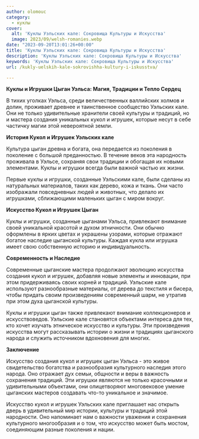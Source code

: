 ```yaml
---
author: olomouc
category:
  - куклы
cover:
  alt: 'Куклы Уэльских кале: Сокровища Культуры и Искусства'
  image: 2023/09/welsh-romanies.webp
date: "2023-09-20T13:01:26+00:00"
title: 'Куклы Уэльских кале: Сокровища Культуры и Искусства'
description: 'Куклы Уэльских кале: Сокровища Культуры и Искусства'
keywords: 'Куклы Уэльских кале: Сокровища Культуры и Искусства'
url: /kukly-uelskih-kale-sokrovishha-kultury-i-iskusstva/

---
```

**Куклы и Игрушки Цыган Уэльса: Магия, Традиции и Тепло Сердец**

В тихих уголках Уэльса, среди величественных валлийских холмов и долин, проживает древнее и таинственное сообщество Уэльских кале. Они не только удивительные хранители своей культуры и традиций, но и мастера создания уникальных кукол и игрушек, которые несут в себе частичку магии этой невероятной земли.

**История Кукол и Игрушек Уэльских кале**

Культура цыган древна и богата, она передается из поколения в поколение с большой преданностью. В течение веков эта народность проживала в Уэльсе, сохраняя свои традиции и обогащая их новыми элементами. Куклы и игрушки всегда были важной частью их жизни.

Первые куклы и игрушки, созданные Уэльскими кале, были сделаны из натуральных материалов, таких как дерево, кожа и ткань. Они часто изображали повседневных людей и животных, что делало их игрушками, сближающими маленьких цыган с миром вокруг.

**Искусство Кукол и Игрушек Цыган**

Куклы и игрушки, созданные цыганами Уэльса, привлекают внимание своей уникальной красотой и духом этничности. Они обычно оформлены в ярких цветах и украшены узорами, которые отражают богатое наследие цыганской культуры. Каждая кукла или игрушка имеет свою собственную историю и индивидуальность.

**Современность и Наследие**

Современные цыганские мастера продолжают эволюцию искусства создания кукол и игрушек, добавляя новые элементы и инновации, при этом придерживаясь своих корней и традиций. Уэльские кале используют разнообразные материалы, от дерева до текстиля и бисера, чтобы придать своим произведениям современный шарм, не утратив при этом духа цыганской культуры.

Куклы и игрушки цыган также привлекают внимание коллекционеров и искусствоведов. Уэльские кале становятся объектами интереса для тех, кто хочет изучать этническое искусство и культуры. Эти произведения искусства могут рассказывать истории о жизни и традициях цыганского народа и служить источником вдохновения для многих.

**Заключение**

Искусство создания кукол и игрушек цыган Уэльса \- это живое свидетельство богатства и разнообразия культурного наследия этого народа. Оно отражает дух семьи, общности и веры в важность сохранения традиций. Эти игрушки являются не только красочными и удивительными объектами, они олицетворяют многовековое умение цыганских мастеров создавать что-то уникальное и значимое.

Искусство кукол и игрушек Уэльских кале приглашает нас открыть дверь в удивительный мир истории, культуры и традиций этой народности. Оно напоминает нам о важности уважения и сохранения культурного многообразия и о том, что искусство может быть мостом, соединяющим разные поколения и нации.
